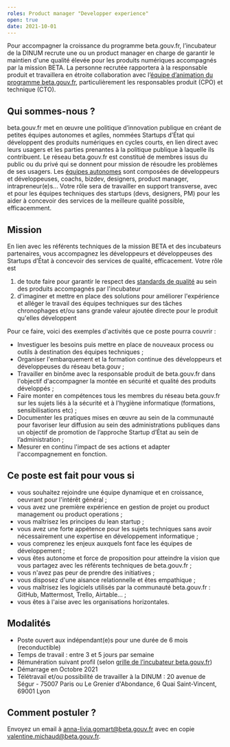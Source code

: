 ```yaml
---
roles: Product manager "Developper experience"
open: true
date: 2021-10-01
---
```


Pour accompagner la croissance du programme beta.gouv.fr, l’incubateur de la DINUM recrute une ou un product manager en charge de garantir le maintien d'une qualité élevée pour les produits numériques accompagnés par la mission BETA.
La personne recrutée rapportera à la responsable produit et travaillera en étroite collaboration avec l’[équipe d’animation du programme beta.gouv.fr](https://doc.incubateur.net/communaute/travailler-a-beta-gouv/je-minforme-sur-la-vie-de-la-communaute/equipe-danimation), particulièrement les responsables produit (CPO) et technique (CTO).

## Qui sommes-nous ?

beta.gouv.fr met en œuvre une politique d’innovation publique en créant de petites équipes autonomes et agiles, nommées Startups d’État qui développent des produits numériques en cycles courts, en lien direct avec leurs usagers et les parties prenantes à la politique publique à laquelle ils contribuent.
Le réseau beta.gouv.fr est constitué de membres issus du public ou du privé qui se donnent pour mission de résoudre les problèmes de ses usagers. Les [équipes autonomes](https://beta.gouv.fr/communaute/) sont composées de  développeurs et développeuses, coachs, bizdev, designers, product manager, intrapreneur(e)s... Votre rôle sera de travailler en support transverse, avec et pour les équipes techniques des startups (devs, designers, PM) pour les aider à concevoir des services de la meilleure qualité possible, efficacemment.

## Mission


En lien avec les référents techniques de la mission BETA et des incubateurs partenaires, vous accompagnez les développeurs et développeuses des Startups d’État à concevoir des services de qualité, efficacement. 
Votre rôle est 
1. de toute faire pour garantir le respect des [standards de qualité](https://doc.incubateur.net/communaute/gerer-sa-startup-detat-ou-de-territoires-au-quotidien/je-fais-des-choix-technologique/standards-de-qualite-beta.gouv.fr) au sein des produits accompagnés par l'incubateur
2. d'imaginer et mettre en place des solutions pour améliorer l'expérience et alléger le travail des équipes techniques sur des tâches chronophages et/ou sans grande valeur ajoutée directe pour le produit qu'elles développent

Pour ce faire, voici des exemples d'activités que ce poste pourra couvrir : 

* Investiguer les besoins puis mettre en place de nouveaux process ou outils à destination des équipes techniques ; 
* Organiser l'embarquement et la formation continue des développeurs et développeuses du réseau beta.gouv ;
* Travailler en binôme avec la responsable produit de beta.gouv.fr dans l'objectif d'accompagner la montée en sécurité et qualité des produits développés ;
* Faire monter en compétences tous les membres du réseau beta.gouv.fr sur les sujets liés à la sécurité et à l'hygiène informatique (formations, sensibilisations etc) ;
* Documenter les pratiques mises en œuvre au sein de la communauté pour favoriser leur diffusion au sein des administrations publiques dans un objectif de promotion de l’approche Startup d’État au sein de l’administration ; 
* Mesurer en continu l'impact de ses actions et adapter l'accompagnement en fonction.


## Ce poste est fait pour vous si 

* vous souhaitez rejoindre une équipe dynamique et en croissance, oeuvrant pour l'intérêt général ;
* vous avez une première expérience en gestion de projet ou product management ou product operations ;
* vous maîtrisez les principes du lean startup ; 
* vous avez une forte appétence pour les sujets techniques sans avoir nécessairement une expertise en développement informatique ;
* vous comprenez les enjeux auxquels font face les équipes de développement ;
* vous êtes autonome et force de proposition pour atteindre la vision que vous partagez avec les référents techniques de beta.gouv.fr ;
* vous n'avez pas peur de prendre des initiatives ;
* vous disposez d'une aisance relationnelle et êtes empathique ; 
* vous maîtrisez les logiciels utilisés par la communauté beta.gouv.fr : GitHub, Mattermost, Trello, Airtable... ; 
* vous êtes à l'aise avec les organisations horizontales.

## Modalités

* Poste ouvert aux indépendant(e)s pour une durée de 6 mois (reconductible)
* Temps de travail : entre 3 et 5 jours par semaine
* Rémunération suivant profil (selon [grille de l’incubateur beta.gouv.fr](https://doc.incubateur.net/communaute/travailler-a-beta-gouv/recrutement/les-differents-statuts/independants-freelances/remuneration))
* Démarrage en Octobre 2021
* Télétravail et/ou possibilité de travailler à la DINUM : 20 avenue de Ségur - 75007 Paris ou Le Grenier d'Abondance, 6 Quai Saint-Vincent, 69001 Lyon



## Comment postuler ?

Envoyez un email à anna-livia.gomart@beta.gouv.fr avec en copie valentine.michaud@beta.gouv.fr.

